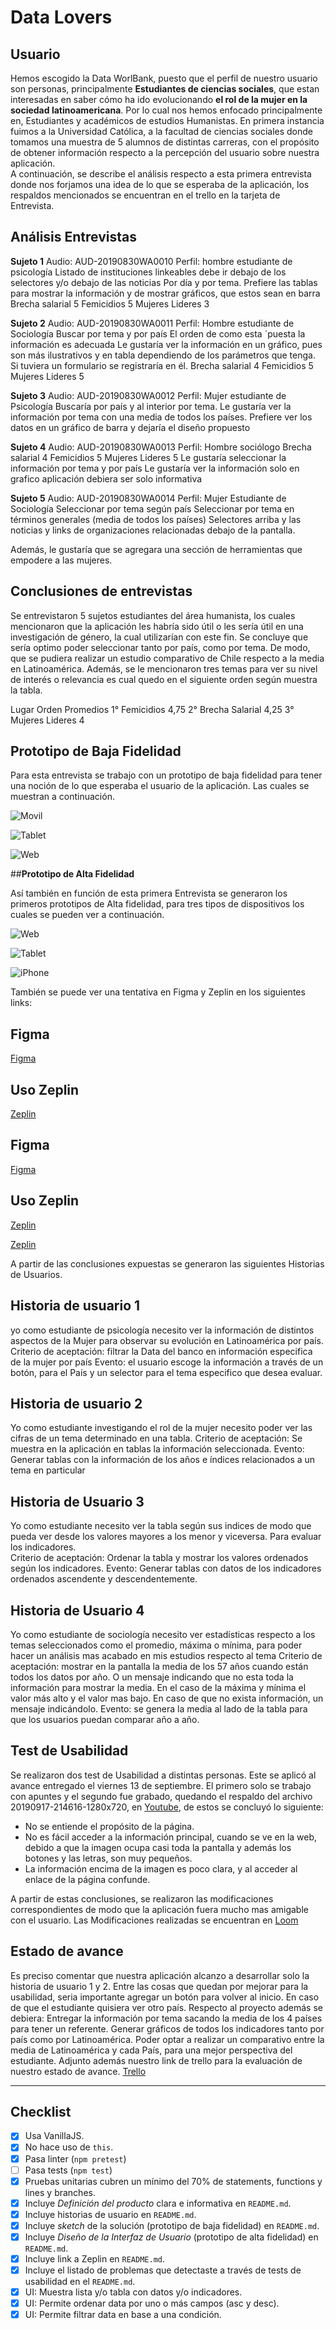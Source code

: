 # **Data Lovers**

## **Usuario**

Hemos escogido la Data WorlBank, puesto que el perfil de nuestro usuario son personas, principalmente **Estudiantes de ciencias sociales**,  que estan interesadas en saber cómo ha ido evolucionando **el rol de la mujer en la sociedad latinoamericana**. Por lo cual nos hemos enfocado principalmente en, Estudiantes y académicos de estudios Humanistas. 
En primera instancia fuimos a la Universidad Católica, a la facultad de ciencias sociales donde tomamos una muestra de 5 alumnos de distintas carreras, con el propósito de obtener información respecto a la percepción del usuario sobre nuestra aplicación.   
A continuación, se describe el análisis respecto a esta primera entrevista donde nos forjamos una idea de lo que se esperaba de la aplicación, los respaldos mencionados se encuentran en el trello en la tarjeta de Entrevista.

## **Análisis Entrevistas**

**Sujeto 1**
Audio: AUD-20190830WA0010
Perfil: hombre estudiante de psicología
Listado de instituciones linkeables debe ir debajo de los selectores y/o debajo de las noticias
 Por día y por tema.
Prefiere las tablas para mostrar la información y de mostrar gráficos, que estos sean en barra
Brecha salarial 5
Femicidios 5
Mujeres Lideres 3

**Sujeto 2**
Audio: AUD-20190830WA0011
Perfil: Hombre estudiante de Sociología
Buscar por tema y por país
El orden de como esta ´puesta la información es adecuada
Le gustaría ver la información en un gráfico, pues son más ilustrativos y en tabla dependiendo de los parámetros que tenga.
Si tuviera un formulario se registraría en él.
Brecha salarial 4
Femicidios 5
Mujeres Lideres 5

**Sujeto 3**
Audio: AUD-20190830WA0012
Perfil: Mujer estudiante de Psicología 
Buscaría por país y al interior por tema.
Le gustaría ver la información por tema con una media de todos los países.
Prefiere ver los datos en un gráfico de barra y dejaría el diseño propuesto

**Sujeto 4**
Audio: AUD-20190830WA0013
Perfil: Hombre sociólogo
Brecha salarial 4
Femicidios 5
Mujeres Lideres 5
Le gustaría seleccionar la información por tema y por país
Le gustaría ver la información solo en grafico 
aplicación debiera ser solo informativa

**Sujeto 5**
Audio: AUD-20190830WA0014
Perfil: Mujer Estudiante de Sociología 
Seleccionar por tema según país
Seleccionar por tema en términos generales (media de todos los países)
Selectores arriba y las noticias y links de organizaciones relacionadas debajo de la pantalla.

Además, le gustaría que se agregara una sección de herramientas que empodere a las mujeres.



## **Conclusiones de entrevistas**

Se entrevistaron 5 sujetos estudiantes del área humanista, los cuales mencionaron que la aplicación les habría sido útil o les sería útil en una investigación de género, la cual utilizarían con este fin. 
Se concluye que sería optimo poder seleccionar tanto por país, como por tema. De modo, que se pudiera realizar un estudio comparativo de Chile respecto a la media en Latinoamérica. 
Además, se le mencionaron tres temas para ver su nivel de interés o relevancia es cual quedo en el siguiente orden según muestra la tabla.


Lugar	Orden	        Promedios
1°	    Femicidios      	4,75
2°  	Brecha Salarial     4,25
3°	    Mujeres Lideres      4


## **Prototipo de Baja Fidelidad**

Para esta entrevista se trabajo con un prototipo de baja fidelidad para tener una noción de lo que esperaba el usuario de la aplicación. Las cuales se muestran a continuación.

![Movil](https://i.ibb.co/kKNhdMr/movil-jpeg.jpg)

![Tablet](https://i.ibb.co/GxR53TN/tablet-jpeg.jpg)

![Web]( https://i.ibb.co/QJ5SN6M/web-jpeg.jpg)



##**Prototipo de Alta Fidelidad**

Así también en función de esta primera Entrevista se generaron los primeros prototipos de Alta fidelidad, para tres tipos de dispositivos los cuales se pueden ver a continuación.

![Web]( https://i.ibb.co/72MhBKg/web.png)

![Tablet](https://i.ibb.co/wwbpDW0/tablet.png) 

![iPhone]( https://i.ibb.co/7rnCLbJ/iPhone.png)

También se puede ver una tentativa en Figma y Zeplin en los siguientes links:

## **Figma**

 [Figma](https://www.figma.com/file/LKX79KxLateUAeeeG866yR/Data-lover-(web)?node-id=42%3A18)

## **Uso Zeplin**

 [Zeplin](https://zpl.io/2jW7qo4/)

## **Figma**

[Figma](https://www.figma.com/file/I4l8cSFulJ59VNEq1yMbwo/Data-lover?node-id=22%3A7/)

## **Uso Zeplin**

[Zeplin](https://zpl.io/boPBQzo/)

[Zeplin](https://zpl.io/boP6JgM/)

A partir de las conclusiones expuestas se generaron las siguientes Historias de Usuarios.

## **Historia de usuario 1**

yo como estudiante de psicología necesito ver la información de distintos aspectos de la Mujer para observar su evolución en Latinoamérica por país.
Criterio de aceptación: filtrar la Data del banco en información especifica de la mujer por país
Evento: el usuario escoge la información a través de un botón, para el País y un selector para el tema especifico que desea evaluar. 

## **Historia de usuario 2**

Yo como estudiante investigando el rol de la mujer necesito poder ver las cifras de un tema determinado en una tabla.
Criterio de aceptación: Se muestra en la aplicación en tablas la información seleccionada.
Evento: Generar tablas con la información de los años e índices relacionados a un tema en particular

## **Historia de Usuario 3**
Yo como estudiante necesito  ver la tabla según sus indices de modo que pueda ver desde los valores mayores a los menor y viceversa. Para evaluar los indicadores.  
Criterio de aceptación: Ordenar la tabla y mostrar los valores ordenados según los indicadores.
Evento: Generar tablas con datos de los indicadores ordenados ascendente y descendentemente. 

## **Historia de Usuario 4**

Yo como estudiante de sociología necesito ver estadísticas respecto a los temas seleccionados como el promedio, máxima o mínima, para poder hacer un análisis mas acabado en mis estudios respecto al tema
Criterio de aceptación: mostrar en la pantalla la media de los 57 años cuando están todos los datos por año. O un mensaje indicando que no esta toda la información para mostrar la media. En el caso de la máxima y mínima el valor más alto y el valor mas bajo. En caso de que no exista información, un mensaje indicándolo.
Evento: se genera la media al lado de la tabla para que los usuarios puedan comparar año a año.


## **Test de Usabilidad**

Se realizaron dos test de Usabilidad a distintas personas.  Este se aplicó al avance entregado el viernes 13 de septiembre.
El primero solo se trabajo con apuntes y el segundo fue grabado, quedando el respaldo del archivo 20190917-214616-1280x720,  en [Youtube]( https://www.youtube.com/watch?v=p2FMS-TVOB8&feature=youtu.be/), de estos se concluyó lo siguiente:
* No se entiende el propósito de la página.
* No es fácil acceder a la información principal, cuando se ve en la web, debido a que la imagen ocupa casi toda la pantalla y además los botones y las letras, son muy pequeños.
* La información encima de la imagen es poco clara, y al acceder al enlace de la página confunde.

A partir de estas conclusiones, se realizaron las modificaciones correspondientes de modo que la aplicación fuera mucho mas amigable con el usuario.
Las Modificaciones realizadas se encuentran en [Loom]( https://www.loom.com/share/c852da57ab99452180bcb0b42f00a5d3/)


## **Estado de avance**

Es preciso comentar que nuestra aplicación alcanzo a desarrollar solo la historia de usuario 1 y 2.   Entre las cosas que quedan por mejorar para la usabilidad, seria importante agregar un botón para volver al inicio.  En caso de que el estudiante quisiera ver otro país. 
Respecto al proyecto además se debiera:
Entregar la información por tema sacando la media de los 4 países para tener un referente.
Generar gráficos de todos los indicadores tanto por país como por Latinoamérica.
Poder optar a realizar un comparativo entre la media de Latinoamérica y cada País, para una mejor perspectiva del estudiante. 
Adjunto además nuestro link de trello para la evaluación de nuestro estado de avance.
[Trello](https://trello.com/b/r7Ms617W/dataloversqua4/)


***

## **Checklist**

* [x] Usa VanillaJS.
* [x] No hace uso de `this`.
* [x] Pasa linter (`npm pretest`)
* [ ] Pasa tests (`npm test`)
* [x] Pruebas unitarias cubren un mínimo del 70% de statements, functions y
  lines y branches.
* [x] Incluye _Definición del producto_ clara e informativa en `README.md`.
* [x] Incluye historias de usuario en `README.md`.
* [x] Incluye _sketch_ de la solución (prototipo de baja fidelidad) en
  `README.md`.
* [x] Incluye _Diseño de la Interfaz de Usuario_ (prototipo de alta fidelidad)
  en `README.md`.
* [x] Incluye link a Zeplin en `README.md`.
* [x] Incluye el listado de problemas que detectaste a través de tests de
  usabilidad en el `README.md`.
* [x] UI: Muestra lista y/o tabla con datos y/o indicadores.
* [x] UI: Permite ordenar data por uno o más campos (asc y desc).
* [x] UI: Permite filtrar data en base a una condición.
